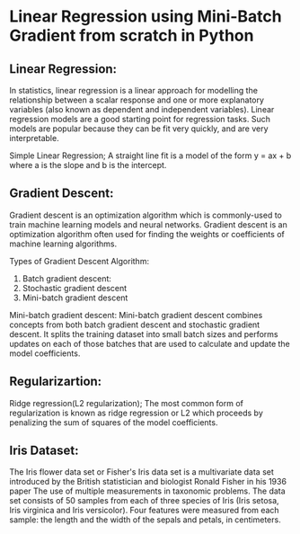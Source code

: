 
# Linear Regression using Mini-Batch Gradient from scratch in Python

Linear Regression:
-----------------
In statistics, linear regression is a linear approach for modelling the relationship between a scalar response and one or more explanatory variables (also known as dependent and independent variables).
Linear regression models are a good starting point for regression tasks. Such models are popular because they can be fit very quickly, and are very interpretable.

Simple Linear Regression;
A straight line fit is a model of the form y = ax + b where a is the slope and b is the intercept.

Gradient Descent:
----------------
Gradient descent is an optimization algorithm which is commonly-used to train machine learning models and neural networks. Gradient descent is an optimization algorithm often used for finding the weights or coefficients of machine learning algorithms.

Types of Gradient Descent Algorithm:

1. Batch gradient descent: 
2. Stochastic gradient descent
3. Mini-batch gradient descent

Mini-batch gradient descent:
Mini-batch gradient descent combines concepts from both batch gradient descent and stochastic gradient descent. It splits the training dataset into small batch sizes and performs updates on each of those batches that are used to calculate and update the model coefficients.

Regularizartion:
---------------
Ridge regression(L2 regularization);
The most common form of regularization is known as ridge regression or L2 which proceeds by penalizing the sum of squares of the model coefficients.

Iris Dataset:
------------
The Iris flower data set or Fisher's Iris data set is a multivariate data set introduced by the British statistician and biologist Ronald Fisher in his 1936 paper The use of multiple measurements in taxonomic problems.
The data set consists of 50 samples from each of three species of Iris (Iris setosa, Iris virginica and Iris versicolor). Four features were measured from each sample: the length and the width of the sepals and petals, in centimeters.
